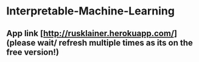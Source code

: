 # Interpretable-Machine-Learning

## App link [http://rusklainer.herokuapp.com/] (please wait/ refresh multiple times as its on the free version!)
